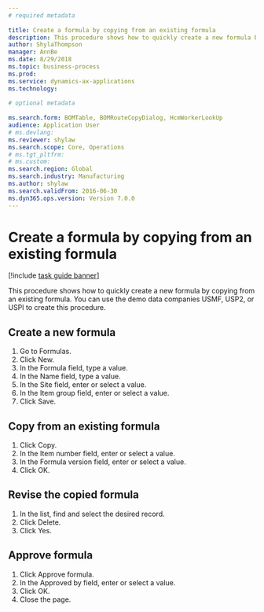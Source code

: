 ```yaml
--- 
# required metadata 
 
title: Create a formula by copying from an existing formula
description: This procedure shows how to quickly create a new formula by copying from an existing formula. 
author: ShylaThompson
manager: AnnBe 
ms.date: 8/29/2018
ms.topic: business-process 
ms.prod:  
ms.service: dynamics-ax-applications 
ms.technology:  
 
# optional metadata 
 
ms.search.form: BOMTable, BOMRouteCopyDialog, HcmWorkerLookUp   
audience: Application User 
# ms.devlang:  
ms.reviewer: shylaw
ms.search.scope: Core, Operations 
# ms.tgt_pltfrm:  
# ms.custom:  
ms.search.region: Global
ms.search.industry: Manufacturing
ms.author: shylaw
ms.search.validFrom: 2016-06-30 
ms.dyn365.ops.version: Version 7.0.0 
---
```

# Create a formula by copying from an existing formula

[!include [task guide banner](../../includes/task-guide-banner.md)]

This procedure shows how to quickly create a new formula by copying from an existing formula. You can use the demo data companies USMF, USP2, or USPI to create this procedure.


## Create a new formula
1. Go to Formulas.
2. Click New.
3. In the Formula field, type a value.
4. In the Name field, type a value.
5. In the Site field, enter or select a value.
6. In the Item group field, enter or select a value.
7. Click Save.

## Copy from an existing formula
1. Click Copy.
2. In the Item number field, enter or select a value.
3. In the Formula version field, enter or select a value.
4. Click OK.

## Revise the copied formula
1. In the list, find and select the desired record.
2. Click Delete.
3. Click Yes.

## Approve formula
1. Click Approve formula.
2. In the Approved by field, enter or select a value.
3. Click OK.
4. Close the page.

